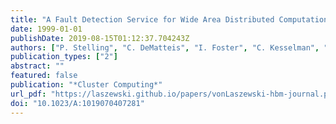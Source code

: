 ```yaml
---
title: "A Fault Detection Service for Wide Area Distributed Computations"
date: 1999-01-01
publishDate: 2019-08-15T01:12:37.704243Z
authors: ["P. Stelling", "C. DeMatteis", "I. Foster", "C. Kesselman", "C. Lee", "Gregor von Laszewski"]
publication_types: ["2"]
abstract: ""
featured: false
publication: "*Cluster Computing*"
url_pdf: "https://laszewski.github.io/papers/vonLaszewski-hbm-journal.pdf"
doi: "10.1023/A:1019070407281"
---
```


